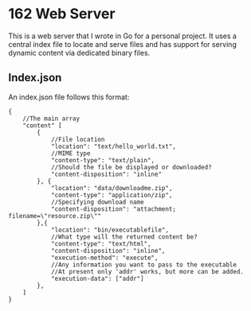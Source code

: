 # 162 Web Server
This is a web server that I wrote in Go for a personal project. It uses a central index file to locate and serve files and has support for serving dynamic content via dedicated binary files.

## Index.json
An index.json file follows this format:
```
{
    //The main array
    "content" [
        {
            //File location
            "location": "text/hello_world.txt",
            //MIME type
            "content-type": "text/plain",
            //Should the file be displayed or downloaded?
            "content-disposition": "inline"
        }, {
            "location": "data/downloadme.zip",
            "content-type": "application/zip",
            //Specifying download name
            "content-disposition": "attachment; filename=\"resource.zip\""
        },{
            "location": "bin/executablefile",
            //What type will the returned content be?
            "content-type": "text/html",
            "content-disposition": "inline",
            "execution-method": "execute",
            //Any information you want to pass to the executable
            //At present only 'addr' works, but more can be added.
            "execution-data": ["addr"]
        },
    ]
}
```